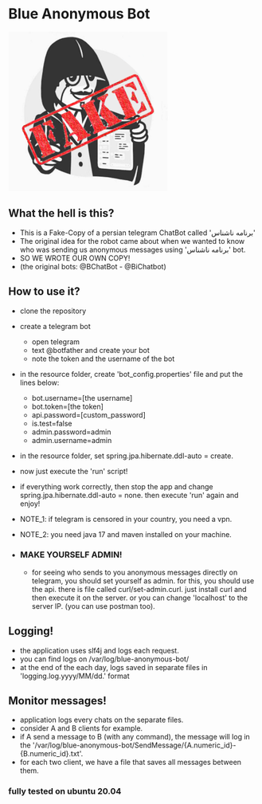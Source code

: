   # Blue Anonymous Bot
  ![logo](logo.png)
  ## What the hell is this?
  * This is a Fake-Copy of a persian telegram ChatBot called 'برنامه ناشناس'
  * The original idea for the robot came about when we wanted to know who was sending us anonymous messages using 'برنامه ناشناس' bot.
  * SO WE WROTE OUR OWN COPY!
  * (the original bots: @BChatBot - @BiChatbot)

  ## How to use it?
  * clone the repository
  * create a telegram bot
    * open telegram
    * text @botfather and create your bot
    * note the token and the username of the bot
  * in the resource folder, create 'bot_config.properties' file and put the lines below:
      * bot.username=[the username]
      * bot.token=[the token]
      * api.password=[custom_password]
      * is.test=false
      * admin.password=admin
      * admin.username=admin
      
  * in the resource folder, set spring.jpa.hibernate.ddl-auto = create.
  * now just execute the 'run' script!
  * if everything work correctly, then stop the app and change spring.jpa.hibernate.ddl-auto = none.
    then execute 'run' again and enjoy!
  * NOTE_1: if telegram is censored in your country, you need a vpn.
  * NOTE_2: you need java 17 and maven installed on your machine.
  
  * ### MAKE YOURSELF ADMIN!
    * for seeing who sends to you anonymous messages directly on telegram, 
      you should set yourself as admin. for this, you should use the api.
      there is file called curl/set-admin.curl. just install curl and then execute it
      on the server. or you can change 'localhost' to the server IP. (you can use postman too).
  
  ## Logging!
  * the application uses slf4j and logs each request.
  * you can find logs on /var/log/blue-anonymous-bot/
  * at the end of the each day, logs saved in separate files in 'logging.log.yyyy/MM/dd.' format
  
  ## Monitor messages!
   * application logs every chats on the separate files.
   * consider A and B clients for example.
   * if A send a message to B (with any command), the message will log in the '/var/log/blue-anonymous-bot/SendMessage/{A.numeric_id}-{B.numeric_id}.txt'.
   * for each two client, we have a file that saves all messages between them.


### fully tested on ubuntu 20.04
